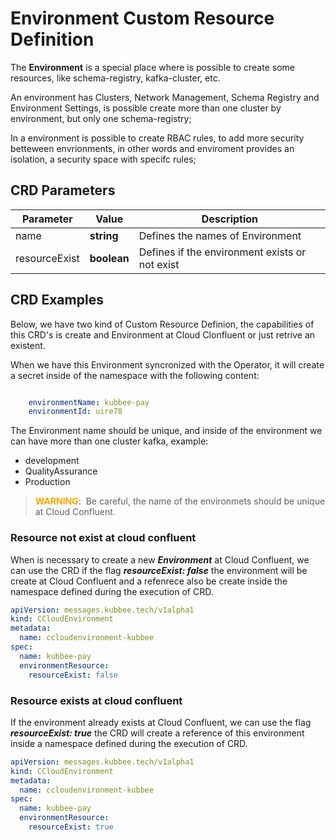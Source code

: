 # Environment Custom Resource Definition

The **Environment** is a special place where is possible to create some resources, like schema-registry, kafka-cluster, etc.

An environment has Clusters, Network Management, Schema Registry and Environment Settings, is possible create more than one cluster by environment, but only one schema-registry;

In a environment is possible to create RBAC rules, to add more security betteween envrionments, in other words and enviroment provides an isolation, a security space with specifc rules;

## CRD Parameters

| Parameter | Value | Description |
|-------------|-------------|------------------------------------------------|
| name        | **string**  | Defines the names of Environment |
|resourceExist| **boolean** | Defines if the environment exists or not exist | 

## **CRD Examples**

Below, we have two kind of Custom Resource Definion, the capabilities of this CRD's is create and Environment at Cloud Clonfluent or just retrive an existent.

When we have this Environment syncronized with the Operator, it will create a secret inside of the namespace with the following content:

```yaml

    environmentName: kubbee-pay
    environmentId: uire78

```

The Environment name should be unique, and inside of the environment we can have more than one cluster kafka, example:

 + development
 + QualityAssurance
 + Production

> <span style="color:orange">**WARNING**</span>: &nbsp;Be careful, the name of the environmets should be unique at Cloud Confluent.

### **Resource not exist at cloud confluent**

When is necessary to create a new _**Environment**_ at Cloud Confluent, we can use the CRD if the flag _**resourceExist: false**_ the environment will be create at Cloud Confluent and a refenrece also be create inside the namespace defined during the execution of CRD.


```yaml
apiVersion: messages.kubbee.tech/v1alpha1
kind: CCloudEnvironment
metadata:
  name: ccloudenvironment-kubbee
spec:
  name: kubbee-pay
  environmentResource:
    resourceExist: false
```

### **Resource exists at cloud confluent**

If the environment already exists at Cloud Confluent, we can use the flag _**resourceExist: true**_ the CRD will create a reference of this environment inside a namespace defined during the execution of CRD.

```yaml
apiVersion: messages.kubbee.tech/v1alpha1
kind: CCloudEnvironment
metadata:
  name: ccloudenvironment-kubbee
spec:
  name: kubbee-pay
  environmentResource:
    resourceExist: true

```